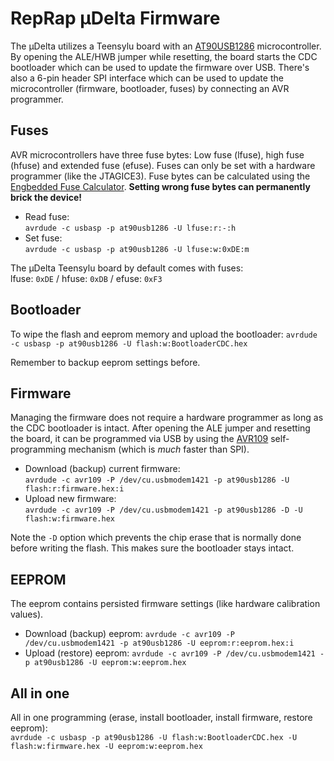 # RepRap µDelta Firmware

The µDelta utilizes a Teensylu board with an [AT90USB1286] microcontroller. By opening the ALE/HWB jumper while resetting, the board starts the CDC bootloader which can be used to update the firmware over USB. There's also a 6-pin header SPI interface which can be used to update the microcontroller (firmware, bootloader, fuses) by connecting an AVR programmer.

## Fuses

AVR microcontrollers have three fuse bytes: Low fuse (lfuse), high fuse (hfuse) and extended fuse (efuse). Fuses can only be set with a hardware programmer (like the JTAGICE3). Fuse bytes can be calculated using the [Engbedded Fuse Calculator][fusecalc]. **Setting wrong fuse bytes can permanently brick the device!**

- Read fuse:  
  `avrdude -c usbasp -p at90usb1286 -U lfuse:r:-:h`
- Set fuse:  
  `avrdude -c usbasp -p at90usb1286 -U lfuse:w:0xDE:m`

The µDelta Teensylu board by default comes with fuses:  
lfuse: `0xDE` / hfuse: `0xDB` / efuse: `0xF3`

## Bootloader

To wipe the flash and eeprom memory and upload the bootloader: `avrdude -c usbasp -p at90usb1286 -U flash:w:BootloaderCDC.hex`

Remember to backup eeprom settings before.

## Firmware

Managing the firmware does not require a hardware programmer as long as the CDC bootloader is intact. After opening the ALE jumper and resetting the board, it can be programmed via USB by using the [AVR109] self-programming mechanism (which is *much* faster than SPI).

- Download (backup) current firmware:  
  `avrdude -c avr109 -P /dev/cu.usbmodem1421 -p at90usb1286 -U flash:r:firmware.hex:i`
- Upload new firmware:  
  `avrdude -c avr109 -P /dev/cu.usbmodem1421 -p at90usb1286 -D -U flash:w:firmware.hex`

Note the `-D` option which prevents the chip erase that is normally done before writing the flash. This makes sure the bootloader stays intact.

## EEPROM

The eeprom contains persisted firmware settings (like hardware calibration values).

- Download (backup) eeprom: `avrdude -c avr109 -P /dev/cu.usbmodem1421 -p at90usb1286 -U eeprom:r:eeprom.hex:i`
- Upload (restore) eeprom: `avrdude -c avr109 -P /dev/cu.usbmodem1421 -p at90usb1286 -U eeprom:w:eeprom.hex`

## All in one

All in one programming (erase, install bootloader, install firmware, restore eeprom):  
`avrdude -c usbasp -p at90usb1286 -U flash:w:BootloaderCDC.hex -U flash:w:firmware.hex -U eeprom:w:eeprom.hex`


[AT90USB1286]: http://www.atmel.com/devices/at90usb1286.aspx
[AtmelICE.kext]: http://www.avrfreaks.net/comment/1421981#comment-1421981
[fusecalc]: http://www.engbedded.com/fusecalc/
[AVR109]: http://www.atmel.com/images/doc1644.pdf
